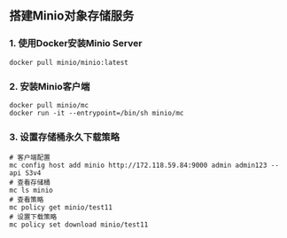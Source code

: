 ## 搭建Minio对象存储服务

### 1. 使用Docker安装Minio Server

````shell
docker pull minio/minio:latest

````

### 2. 安装Minio客户端

```shell
docker pull minio/mc
docker run -it --entrypoint=/bin/sh minio/mc
```

### 3. 设置存储桶永久下载策略

```shell
# 客户端配置
mc config host add minio http://172.118.59.84:9000 admin admin123 --api S3v4
# 查看存储桶
mc ls minio
# 查看策略
mc policy get minio/test11
# 设置下载策略
mc policy set download minio/test11
```

